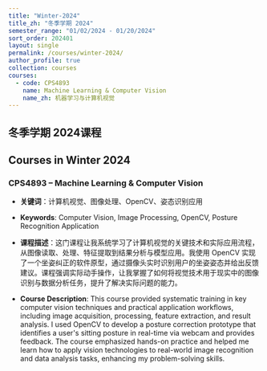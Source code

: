 ```yaml
---
title: "Winter-2024"
title_zh: "冬季学期 2024"
semester_range: "01/02/2024 - 01/20/2024"
sort_order: 202401
layout: single
permalink: /courses/winter-2024/
author_profile: true
collection: courses
courses:
  - code: CPS4893
    name: Machine Learning & Computer Vision
    name_zh: 机器学习与计算机视觉
---
```


## 冬季学期 2024课程  
## Courses in Winter 2024

### CPS4893 – Machine Learning & Computer Vision  
- **关键词**：计算机视觉、图像处理、OpenCV、姿态识别应用  
- **Keywords**: Computer Vision, Image Processing, OpenCV, Posture Recognition Application  

- **课程描述**：这门课程让我系统学习了计算机视觉的关键技术和实际应用流程，从图像读取、处理、特征提取到结果分析与模型应用。我使用 OpenCV 实现了一个坐姿纠正的软件原型，通过摄像头实时识别用户的坐姿姿态并给出反馈建议。课程强调实际动手操作，让我掌握了如何将视觉技术用于现实中的图像识别与数据分析任务，提升了解决实际问题的能力。  
- **Course Description**: This course provided systematic training in key computer vision techniques and practical application workflows, including image acquisition, processing, feature extraction, and result analysis. I used OpenCV to develop a posture correction prototype that identifies a user's sitting posture in real-time via webcam and provides feedback. The course emphasized hands-on practice and helped me learn how to apply vision technologies to real-world image recognition and data analysis tasks, enhancing my problem-solving skills.
